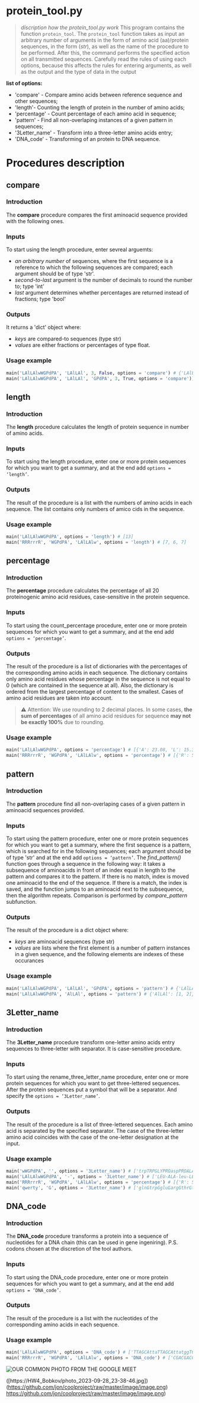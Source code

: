 # protein_tool.py 
> *discription how the protein_tool.py work*
> This program contains the function `protein_tool`. The `protein_tool` function takes as input an arbitrary number of arguments in the form of amino acid (aa)/protein sequences, in the form (*str*), as well as the name of the procedure to be performed. After this, the command performs the specified action on all transmitted sequences. Carefully read the rules of using each options, because this affects the rules for entering arguments, as well as the output and the type of data in the output


**list of options:**

- 'compare' - Compare amino acids between reference sequence and other sequences;
- 'length'- Сounting the length of protein in the number of amino acids;
- 'percentage' - Count percentage of each amino acid in sequence;
- 'pattern' - Find all non-overlaping instances of a given pattern in sequences;
- '3Letter_name' - Transform into a three-letter amino acids entry;
- 'DNA_code' - Transforming of an protein to DNA sequence.


# Procedures description


## compare
### Introduction
The **compare** procedure compares the first aminoacid sequence provided with the following ones.
### Inputs
To start using the length procedure, enter sevreal arguemts: 
- _an arbitrary number_ of sequences, where the first sequence is a reference to which the following sequences are compared; each argument should be of type 'str'.
- _second-to-last_ argument is the number of decimals to round the number to; type 'int'
- _last_ argument determines whether percentages are returned instead of fractions; type 'bool'
### Outputs 
It returns a 'dict' object where:
- *keys* are compared-to sequences (type str)
- *values* are either fractions or percentages of type float.
### Usage example
```python
main('LAlLAlwWGPdPA', 'LAlLAl', 3, False, options = 'compare') # {'LAlLAl': 1.0}
main('LAlLAlwWGPdPA', 'LAlLAl', 'GPdPA', 3, True, options = 'compare')) # {'LAlLAl': 100.0, 'GPdPA': 20.0}
```

## length
### Introduction
The **length** procedure calculates the length of protein sequence in number of amino acids.
### Inputs
To start using the length procedure, enter one or more protein sequences for which you want to get a summary, and at the end add `options = ‘length’`. 
### Outputs
The result of the procedure is a list with the numbers of amino acids in each sequence. The list contains only numbers of amico cids in the sequence.
### Usage example
```python
main('LAlLAlwWGPdPA', options = 'length') # [13]
main('RRRrrrR', 'WGPdPA', 'LAlLAlw', options = 'length') # [7, 6, 7]
```

## percentage
### Introduction
The **percentage** procedure calculates the percentage of all 20 proteinogenic amino acid residues, case-sensitive in the protein sequence.
### Inputs
To start using the count_percentage procedure, enter one or more protein sequences for which you want to get a summary, and at the end add `options = ‘percentage’`. 
### Outputs
The result of the procedure is a list of dictionaries with the percentages of the corresponding amino acids in each sequence. The dictionary contains only amino acid residues whose percentage in the sequence is not equal to 0 (which are contained in the sequence at all). Also, the dictionary is ordered from the largest percentage of content to the smallest. Cases of amino acid residues are taken into account.
> :warning: Attention: We use rounding to 2 decimal places. In some cases, **the sum of percentages** of all amino acid residues for sequence **may not be exactly 100%** due to rounding.
### Usage example
```python
main('LAlLAlwWGPdPA', options = 'percentage') # [{'A': 23.08, 'L': 15.38, 'l': 15.38, 'P': 15.38, 'w': 7.69, 'W': 7.69, 'G': 7.69, 'd': 7.69}]
main('RRRrrrR', 'WGPdPA', 'LAlLAlw', options = 'percentage') # [{'R': 57.14, 'r': 42.86}, {'P': 33.33, 'W': 16.67, 'G': 16.67, 'd': 16.67, 'A': 16.67}, {'L': 28.57, 'A': 28.57, 'l': 28.57, 'w': 14.29}]
```

## pattern
### Introduction
The **pattern** procedure find all non-overlaping cases of a given pattern in aminoacid sequences provided.
### Inputs
To start using the pattern procedure, enter one or more protein sequences for which you want to get a summary,  where the first sequence is a pattern, which is searched for in the following sequences; each argument should be of type 'str' and at the end add `options = ‘pattern’`. 
The *find_pattern()* function goes through a sequence in the following way: it takes a subsequence of aminoacids in front of an index equal in length to the pattern and compares it to the pattern. If there is no match, index is moved one aminoacid to the end of the sequence. If there is a match, the index is saved, and the function jumps to an aminoacid next to the subsequence, then the algorithm repeats. Comparison is performed by *compare_pattern* subfunction. 

### Outputs
The result of the procedure is a dict object where:
- *keys* are aminoacid sequences (type str) 
- _values_ are lists where the first element is a number of pattern instances in a given sequence, and the following elements are indexes of these occurances
### Usage example
```python
main('LAlLAlwWGPdPA', 'LAlLAl', 'GPdPA', options = 'pattern') # {'LAlLAl': [2, 0, 3], 'GPdPA': [0]}
main('LAlLAlwWGPdPA', 'AlLAl', options = 'pattern') # {'AlLAl': [1, 2]}
```

## 3Letter_name
### Introduction
The **3Letter_name** procedure transform one-letter amino acids entry sequences to three-letter with separator. It is case-sensitive procedure.
### Inputs
To start using the rename_three_letter_name procedure, enter one or more protein sequences for which you want to get three-lettered sequences. After the protein sequences put a symbol that will be a separator. And specify the `options = ‘3Letter_name’`. 
### Outputs
The result of the procedure is a list of three-lettered sequences. Each amino acid is separated by the specified separator. The case of the three-letter amino acid coincides with the case of the one-letter designation at the input.
### Usage example
```python
main('wWGPdPA', '', options = '3Letter_name') # ['trpTRPGLYPROaspPROALA']
main('LAlLAlwWGPdPA', '-', options = '3Letter_name') # ['LEU-ALA-leu-LEU-ALA-leu-trp-TRP-GLY-PRO-asp-PRO-ALA']
main('RRRrrrR', 'WGPdPA', 'LAlLAlw', options = 'percentage') # [{'R': 57.14, 'r': 42.86}, {'P': 33.33, 'W': 16.67, 'G': 16.67, 'd': 16.67, 'A': 16.67}, {'L': 28.57, 'A': 28.57, 'l': 28.57, 'w': 14.29}]
main('qwerty', 'G', options = '3Letter_name') # ['glnGtrpGgluGargGthrGtyr']
```

## DNA_code
### Introduction
The **DNA_code** procedure transforms a protein into a sequence of nucleotides for a DNA chain (this can be used in gene ingeniring). 
P.S. codons chosen at the discretion of the tool authors.
### Inputs
To start using the DNA_code procedure, enter one or more protein sequences for which you want to get a summary, and at the end add `options = ‘DNA_code’`. 
### Outputs
The result of the procedure is a list with the nucleotides of the corresponding amino acids in each sequence. 
### Usage example
```python
main('LAlLAlwWGPdPA', options = 'DNA_code') # ['TTAGCAttaTTAGCAttatggTGGGGGCCCgcaCCCGCA']
main('RRRrrrR', 'WGPdPA', 'LAlLAlw', options = 'DNA_code') # ['CGACGACGAcgacgacgaCGA', 'TGGGGGCCCgcaCCCGCA', 'TTAGCAttaTTAGCAttatgg']
```


![OUR COMMON PHOTO FROM THE GOOGLE MEET ](https://github.com/GlebBobkov/HW4_Bobkov/raw/HW4_Bobkov/HW4_Bobkov/photo_2023-09-28_23-38-46.jpg)

([https://HW4_Bobkov/photo_2023-09-28_23-38-46.jpg]) (https://github.com/jon/coolproject/raw/master/image/image.png) https://github.com/jon/coolproject/raw/master/image/image.png)
